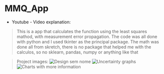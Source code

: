 # MMQ_App

* Youtube - Video explanation:

> This is a app that calculates the function using the least squares mathod, with measurement error propagation. The code was all done with python and I used tkinter as the principal package.
  The math was done all from skretch, there is no package that helped me with the calculos, so no sklearn, pandas, numpy or anything like that

> Project images: ![Design sem nome](https://github.com/GuiRodrigues04/MMQ_App/assets/130508640/dc4a6295-03dd-4bac-a3ae-407d9284af4e)
![Uncertainty graphs](https://github.com/GuiRodrigues04/MMQ_App/assets/130508640/153fdc26-076b-4e92-a4c5-914717b91d06)
![Charts with more information](https://github.com/GuiRodrigues04/MMQ_App/assets/130508640/93a8df19-4ec6-4627-955b-1c3a6ef4a774)
